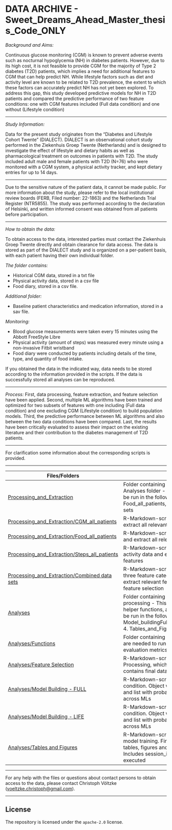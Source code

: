 DATA ARCHIVE - Sweet_Dreams_Ahead_Master_thesis_Code_ONLY
===

*Background and Aims:* 

Continuous glucose monitoring (CGM) is known to prevent adverse events such as nocturnal hypoglycemia (NH) in diabetes patients. However, due to its high cost, it is not feasible to provide CGM for the majority of Type 2 diabetes (T2D) patients, which implies a need for additional features to CGM that can help predict NH. While lifestyle factors such as diet and activity level are known to be related to T2D prevalence, the extent to which these factors can accurately predict NH has not yet been explored. To address this gap, this study developed predictive models for NH in T2D patients and compared the predictive performance of two feature conditions: one with CGM features included (Full data condition) and one without (Lifestyle condition)

---
*Study Information:*

Data for the present study originates from the “Diabetes and Lifestyle Cohort Twente” (DIALECT). DIALECT is an observational cohort study performed in the Ziekenhuis Groep Twente (Netherlands) and is designed to investigate the effect of lifestyle and dietary habits as well as pharmacological treatment on outcomes in patients with T2D. The study included adult male and female patients with T2D (N=76) who were monitored with a CGM system, a physical activity tracker, and kept dietary entries for up to 14 days.

---

Due to the sensitive nature of the patient data, it cannot be made public. For more information about the study, please refer to the local institutional review boards (FERB, Filed number: 22-1863) and the Netherlands Trial Register (NTR5855). The study was performed according to the declaration of Helsinki, and written informed consent was obtained from all patients before participation.

---
*How to obtain the data:*

To obtain access to the data, interested parties must contact the Ziekenhuis Groep Twente directly and obtain clearance for data access. The data is stored as part of the DIALECT study and is organized on a per-patient basis, with each patient having their own individual folder. 

*The folder contains:*
* Historical CGM data, stored in a txt file
* Physical activity data, stored in a csv file
* Food diary, stored in a csv file.

*Additional folder:*
* Baseline patient characteristics and medication information, stored in a sav file.

*Monitoring:*
* Blood glucose measurements were taken every 15 minutes using the Abbott FreeStyle Libre
* Physical activity (amount of steps) was measured every minute using a non-invasive Fitbit wristband
* Food diary were conducted by patients including details of the time, type, and quantity of food intake.

If you obtained the data in the indicated way, data needs to be stored according to the information provided in the scripts. If the data is successfully stored all analyses can be reproduced.

---

*Process:* First, data processing, feature extraction, and feature selection have been applied. 
Second, multiple ML algorithms have been trained and optimized for two subsets of features with one including (Full data condition) and one excluding CGM (Lifestyle condition) to build population models.
Third, the predictive performance between ML algorithms and also between the two data conditions have been compared. 
Last, the results have been critically evaluated to assess their impact on the existing literature and their contribution to the diabetes management of T2D patients.

---

For clarification some information about the corresponding scripts is provided.

---

| Files/Folders                 | Description   |
| -----------------             | ------------- |
|[Processing_and_Extraction](https://github.com/christophvoe/Sweet_Dreams_Ahead_Machine_Learning_Models_for_Nocturnal_Hypoglycemia_Prediction_in_Type_2_Diabetes/tree/main/Processing_and_Extraction)      |Folder containing all 4 scripts to be run before the Analyses folder - This includes scripts which need to be run in the following order: 1/2/3. CGM_all_patients, Food_all_patients, Steps_all_patients, 4. Combined data sets|
|[Processing_and_Extraction/CGM_all_patients](https://github.com/christophvoe/Sweet_Dreams_Ahead_Machine_Learning_Models_for_Nocturnal_Hypoglycemia_Prediction_in_Type_2_Diabetes/blob/main/Processing_and_Extraction/CGM_all_patients.Rmd) |R-Markdown-script to process the raw CGM data and extract all relevant CGM-features|
|[Processing_and_Extraction/Food_all_patients](https://github.com/christophvoe/Sweet_Dreams_Ahead_Machine_Learning_Models_for_Nocturnal_Hypoglycemia_Prediction_in_Type_2_Diabetes/blob/main/Processing_and_Extraction/Food_all_patients.Rmd) |R-Markdown-script to process the raw food diaries and extract all relevant dietary-features|
|[Processing_and_Extraction/Steps_all_patients](https://github.com/christophvoe/Sweet_Dreams_Ahead_Machine_Learning_Models_for_Nocturnal_Hypoglycemia_Prediction_in_Type_2_Diabetes/blob/main/Processing_and_Extraction/Steps_all_patients.Rmd) |R-Markdown-script to process the raw Physical activity data and extract all relevant Physical Activity-features|
|[Processing_and_Extraction/Combined data sets](https://github.com/christophvoe/Sweet_Dreams_Ahead_Machine_Learning_Models_for_Nocturnal_Hypoglycemia_Prediction_in_Type_2_Diabetes/blob/main/Processing_and_Extraction/Combined%20data%20sets.Rmd) |R-Markdown-script to combine data sets from all three feature categories and to load baseline data and extract relevant features. Includes full data set before feature selection|
|[Analyses](https://github.com/christophvoe/Sweet_Dreams_Ahead_Machine_Learning_Models_for_Nocturnal_Hypoglycemia_Prediction_in_Type_2_Diabetes/tree/main/Analyses)      |Folder containing all scripts to be run after the pre-processing - This includes: Subfolder with scripts of helper functions, and 4 individual scripts which need to be run in the following order: 1. Feature Selection, 2/3. Model_buildingFull_data_condition(Lifestyle_condition), 4. Tables_and_Figures|
|[Analyses/Functions](https://github.com/christophvoe/Sweet_Dreams_Ahead_Machine_Learning_Models_for_Nocturnal_Hypoglycemia_Prediction_in_Type_2_Diabetes/tree/main/Analyses/Functions) |Folder containing 4 R scripts. These helper function are needed to run the analyses and get the intended evaluation metrics|
|[Analyses/Feature Selection](https://github.com/christophvoe/Sweet_Dreams_Ahead_Machine_Learning_Models_for_Nocturnal_Hypoglycemia_Prediction_in_Type_2_Diabetes/blob/main/Analyses/Feature%20Selection.Rmd) |R-Markdown-script that needs to be executed after Processing, which performs feature selection and contains final data sets used for model training|
|[Analyses/Model Building - FULL](https://github.com/christophvoe/Sweet_Dreams_Ahead_Machine_Learning_Models_for_Nocturnal_Hypoglycemia_Prediction_in_Type_2_Diabetes/blob/main/Analyses/Model_building_Full_data_condition.Rmd) |R-Markdown-script to train models in the Full data condition. Object with final evaluation metrics is saved and list with probabilities of NH for each observation across MLs|
|[Analyses/Model Building - LIFE](https://github.com/christophvoe/Sweet_Dreams_Ahead_Machine_Learning_Models_for_Nocturnal_Hypoglycemia_Prediction_in_Type_2_Diabetes/blob/main/Analyses/Model_building_Lifestyle_condition.Rmd) |R-Markdown-script to train models in the Lifestyle condition. Object with final evaluation metrics is saved and list with probabilities of NH for each observation across MLs|
|[Analyses/Tables and Figures](https://github.com/christophvoe/Sweet_Dreams_Ahead_Machine_Learning_Models_for_Nocturnal_Hypoglycemia_Prediction_in_Type_2_Diabetes/blob/main/Analyses/Tables_and_Figures.Rmd) |R-Markdown-script that needs to be executed after model training. Final estimates are caluclated and tables, figures and additional resources are created. Includes session_info as it is the last script to be executed|
---------


For any help with the files or questions about contact persons to obtain access to the data, please contact Christoph Völtzke (voeltzke.christoph@gmail.com). 

---
License
---
The repository is licensed under the `apache-2.0` license.